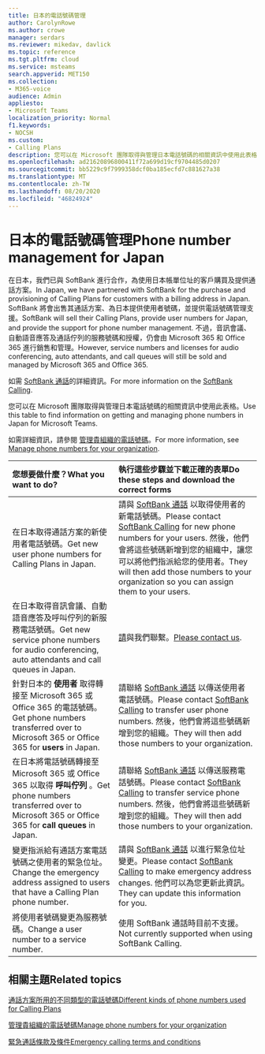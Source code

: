 ```yaml
---
title: 日本的電話號碼管理
author: CarolynRowe
ms.author: crowe
manager: serdars
ms.reviewer: mikedav, davlick
ms.topic: reference
ms.tgt.pltfrm: cloud
ms.service: msteams
search.appverid: MET150
ms.collection:
- M365-voice
audience: Admin
appliesto:
- Microsoft Teams
localization_priority: Normal
f1.keywords:
- NOCSH
ms.custom:
- Calling Plans
description: 您可以在 Microsoft 團隊取得與管理日本電話號碼的相關資訊中使用此表格。
ms.openlocfilehash: ad21620896800411f72a699d19cf9704485d0207
ms.sourcegitcommit: bb5229c9f7999358dcf0ba185ecfd7c881627a38
ms.translationtype: MT
ms.contentlocale: zh-TW
ms.lasthandoff: 08/20/2020
ms.locfileid: "46824924"
---
```

# <a name="phone-number-management-for-japan"></a><span data-ttu-id="675d1-103">日本的電話號碼管理</span><span class="sxs-lookup"><span data-stu-id="675d1-103">Phone number management for Japan</span></span>

<span data-ttu-id="675d1-104">在日本，我們已與 SoftBank 進行合作，為使用日本帳單位址的客戶購買及提供通話方案。</span><span class="sxs-lookup"><span data-stu-id="675d1-104">In Japan, we have partnered with SoftBank for the purchase and provisioning of Calling Plans for customers with a billing address in Japan.</span></span> <span data-ttu-id="675d1-105">SoftBank 將會出售其通話方案、為日本提供使用者號碼，並提供電話號碼管理支援。</span><span class="sxs-lookup"><span data-stu-id="675d1-105">SoftBank will sell their Calling Plans, provide user numbers for Japan, and provide the support for phone number management.</span></span> <span data-ttu-id="675d1-106">不過，音訊會議、自動語音應答及通話佇列的服務號碼和授權，仍會由 Microsoft 365 和 Office 365 進行銷售和管理。</span><span class="sxs-lookup"><span data-stu-id="675d1-106">However, service numbers and licenses for audio conferencing, auto attendants, and call queues will still be sold and managed by Microsoft 365 and Office 365.</span></span>

<span data-ttu-id="675d1-107">如需 [SoftBank 通話](https://aka.ms/SoftBankVoicePlan)的詳細資訊。</span><span class="sxs-lookup"><span data-stu-id="675d1-107">For more information on the [SoftBank Calling](https://aka.ms/SoftBankVoicePlan).</span></span>

<span data-ttu-id="675d1-108">您可以在 Microsoft 團隊取得與管理日本電話號碼的相關資訊中使用此表格。</span><span class="sxs-lookup"><span data-stu-id="675d1-108">Use this table to find information on getting and managing phone numbers in Japan for Microsoft Teams.</span></span>

<span data-ttu-id="675d1-109">如需詳細資訊，請參閱  [管理貴組織的電話號碼](manage-phone-numbers-for-your-organization.md)。</span><span class="sxs-lookup"><span data-stu-id="675d1-109">For more information, see  [Manage phone numbers for your organization](manage-phone-numbers-for-your-organization.md).</span></span>
  
|<span data-ttu-id="675d1-110">**您想要做什麼？**</span><span class="sxs-lookup"><span data-stu-id="675d1-110">**What you want to do?**</span></span>|<span data-ttu-id="675d1-111">**執行這些步驟並下載正確的表單**</span><span class="sxs-lookup"><span data-stu-id="675d1-111">**Do these steps and download the correct forms**</span></span>|
|:-----|:-----|
|<span data-ttu-id="675d1-112">在日本取得通話方案的新使用者電話號碼。</span><span class="sxs-lookup"><span data-stu-id="675d1-112">Get new user phone numbers for Calling Plans in Japan.</span></span>|<span data-ttu-id="675d1-113">請與 [SoftBank 通話](https://aka.ms/SoftBankVoicePlan) 以取得使用者的新電話號碼。</span><span class="sxs-lookup"><span data-stu-id="675d1-113">Please contact [SoftBank Calling](https://aka.ms/SoftBankVoicePlan) for new phone numbers for your users.</span></span> <span data-ttu-id="675d1-114">然後，他們會將這些號碼新增到您的組織中，讓您可以將他們指派給您的使用者。</span><span class="sxs-lookup"><span data-stu-id="675d1-114">They will then add those numbers to your organization so you can assign them to your users.</span></span> <br/>
|<span data-ttu-id="675d1-115">在日本取得音訊會議、自動語音應答及呼叫佇列的新服務電話號碼。</span><span class="sxs-lookup"><span data-stu-id="675d1-115">Get new service phone numbers for audio conferencing, auto attendants and call queues in Japan.</span></span>|<span data-ttu-id="675d1-116">[請](mailto:ptnapac@microsoft.com)與我們聯繫。</span><span class="sxs-lookup"><span data-stu-id="675d1-116">[Please contact us](mailto:ptnapac@microsoft.com).</span></span>|
|<span data-ttu-id="675d1-117">針對日本的 **使用者** 取得轉接至 Microsoft 365 或 Office 365 的電話號碼。</span><span class="sxs-lookup"><span data-stu-id="675d1-117">Get phone numbers transferred over to Microsoft 365 or Office 365 for **users** in Japan.</span></span>|<span data-ttu-id="675d1-118">請聯絡 [SoftBank 通話](https://aka.ms/SoftBankVoicePlan) 以傳送使用者電話號碼。</span><span class="sxs-lookup"><span data-stu-id="675d1-118">Please contact [SoftBank Calling](https://aka.ms/SoftBankVoicePlan) to transfer user phone numbers.</span></span> <span data-ttu-id="675d1-119">然後，他們會將這些號碼新增到您的組織。</span><span class="sxs-lookup"><span data-stu-id="675d1-119">They will then add those numbers to your organization.</span></span>  <br/> |
|<span data-ttu-id="675d1-120">在日本將電話號碼轉接至 Microsoft 365 或 Office 365 以取得 **呼叫佇列** 。</span><span class="sxs-lookup"><span data-stu-id="675d1-120">Get phone numbers transferred over to Microsoft 365 or Office 365 for **call queues** in Japan.</span></span>|<span data-ttu-id="675d1-121">請聯絡 [SoftBank 通話](https://aka.ms/SoftBankVoicePlan) 以傳送服務電話號碼。</span><span class="sxs-lookup"><span data-stu-id="675d1-121">Please contact [SoftBank Calling](https://aka.ms/SoftBankVoicePlan) to transfer service phone numbers.</span></span> <span data-ttu-id="675d1-122">然後，他們會將這些號碼新增到您的組織。</span><span class="sxs-lookup"><span data-stu-id="675d1-122">They will then add those numbers to your organization.</span></span>|
|<span data-ttu-id="675d1-123">變更指派給有通話方案電話號碼之使用者的緊急位址。</span><span class="sxs-lookup"><span data-stu-id="675d1-123">Change the emergency address assigned to users that have a Calling Plan phone number.</span></span>|<span data-ttu-id="675d1-124">請與 [SoftBank 通話](https://aka.ms/SoftBankVoicePlan) 以進行緊急位址變更。</span><span class="sxs-lookup"><span data-stu-id="675d1-124">Please contact [SoftBank Calling](https://aka.ms/SoftBankVoicePlan) to make emergency address changes.</span></span> <span data-ttu-id="675d1-125">他們可以為您更新此資訊。</span><span class="sxs-lookup"><span data-stu-id="675d1-125">They can update this information for you.</span></span>|
|<span data-ttu-id="675d1-126">將使用者號碼變更為服務號碼。</span><span class="sxs-lookup"><span data-stu-id="675d1-126">Change a user number to a service number.</span></span> |<span data-ttu-id="675d1-127">使用 SoftBank 通話時目前不支援。</span><span class="sxs-lookup"><span data-stu-id="675d1-127">Not currently supported when using SoftBank Calling.</span></span>

## <a name="related-topics"></a><span data-ttu-id="675d1-128">相關主題</span><span class="sxs-lookup"><span data-stu-id="675d1-128">Related topics</span></span>

[<span data-ttu-id="675d1-129">通話方案所用的不同類型的電話號碼</span><span class="sxs-lookup"><span data-stu-id="675d1-129">Different kinds of phone numbers used for Calling Plans</span></span>](../different-kinds-of-phone-numbers-used-for-calling-plans.md)

[<span data-ttu-id="675d1-130">管理貴組織的電話號碼</span><span class="sxs-lookup"><span data-stu-id="675d1-130">Manage phone numbers for your organization</span></span>](manage-phone-numbers-for-your-organization.md)

[<span data-ttu-id="675d1-131">緊急通話條款及條件</span><span class="sxs-lookup"><span data-stu-id="675d1-131">Emergency calling terms and conditions</span></span>](../emergency-calling-terms-and-conditions.md)
